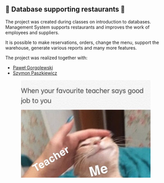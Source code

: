 ## :fork_and_knife: Database supporting restaurants :fork_and_knife:
The project was created during classes on introduction to databases.
Management System supports restaurants and improves the work of employees and suppliers.

It is possible to make reservations, orders, change the menu, support the warehouse, generate various reports and many more features.

The project was realized together with:
* [Paweł Gorgolewski](https://github.com/pgorgolew)
* [Szymon Paszkiewicz](https://github.com/SPaszkiewicz)



<p align="center">
<img src="cat.png"/>
</p>
